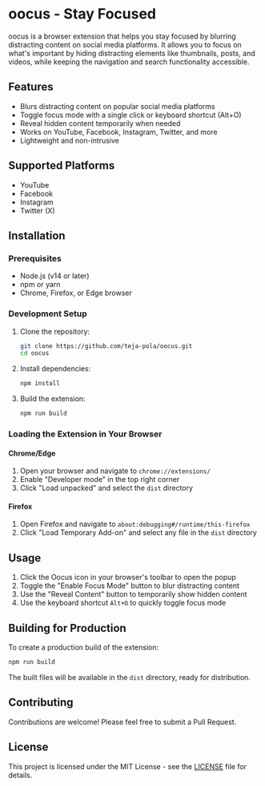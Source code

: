 # oocus - Stay Focused

oocus is a browser extension that helps you stay focused by blurring distracting content on social media platforms. It allows you to focus on what's important by hiding distracting elements like thumbnails, posts, and videos, while keeping the navigation and search functionality accessible.

## Features

- Blurs distracting content on popular social media platforms
- Toggle focus mode with a single click or keyboard shortcut (Alt+O)
- Reveal hidden content temporarily when needed
- Works on YouTube, Facebook, Instagram, Twitter, and more
- Lightweight and non-intrusive

## Supported Platforms

- YouTube
- Facebook
- Instagram
- Twitter (X)

## Installation

### Prerequisites

- Node.js (v14 or later)
- npm or yarn
- Chrome, Firefox, or Edge browser

### Development Setup

1. Clone the repository:
   ```bash
   git clone https://github.com/teja-pola/oocus.git
   cd oocus
   ```

2. Install dependencies:
   ```bash
   npm install
   ```

3. Build the extension:
   ```bash
   npm run build
   ```

### Loading the Extension in Your Browser

#### Chrome/Edge

1. Open your browser and navigate to `chrome://extensions/`
2. Enable "Developer mode" in the top right corner
3. Click "Load unpacked" and select the `dist` directory

#### Firefox

1. Open Firefox and navigate to `about:debugging#/runtime/this-firefox`
2. Click "Load Temporary Add-on" and select any file in the `dist` directory

## Usage

1. Click the Oocus icon in your browser's toolbar to open the popup
2. Toggle the "Enable Focus Mode" button to blur distracting content
3. Use the "Reveal Content" button to temporarily show hidden content
4. Use the keyboard shortcut `Alt+O` to quickly toggle focus mode

## Building for Production

To create a production build of the extension:

```bash
npm run build
```

The built files will be available in the `dist` directory, ready for distribution.

## Contributing

Contributions are welcome! Please feel free to submit a Pull Request.

## License

This project is licensed under the MIT License - see the [LICENSE](LICENSE) file for details.
